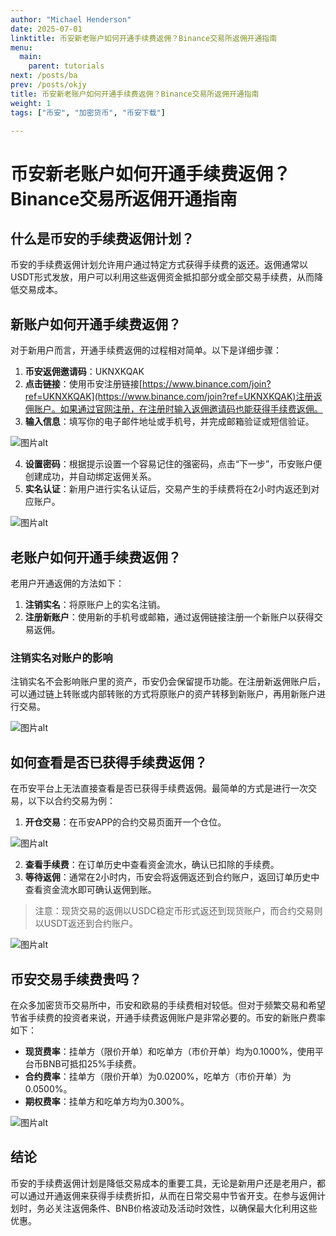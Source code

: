 ```yaml
---
author: "Michael Henderson"
date: 2025-07-01
linktitle: 币安新老账户如何开通手续费返佣？Binance交易所返佣开通指南
menu:
  main:
    parent: tutorials
next: /posts/ba
prev: /posts/okjy
title: 币安新老账户如何开通手续费返佣？Binance交易所返佣开通指南
weight: 1
tags: ["币安", "加密货币", "币安下载"]

---
```

# 币安新老账户如何开通手续费返佣？Binance交易所返佣开通指南

## 什么是币安的手续费返佣计划？

币安的手续费返佣计划允许用户通过特定方式获得手续费的返还。返佣通常以USDT形式发放，用户可以利用这些返佣资金抵扣部分或全部交易手续费，从而降低交易成本。

## 新账户如何开通手续费返佣？

对于新用户而言，开通手续费返佣的过程相对简单。以下是详细步骤：

1. **币安返佣邀请码**：UKNXKQAK
2. **点击链接**：使用币安注册链接[https://www.binance.com/join?ref=UKNXKQAK](https://www.binance.com/join?ref=UKNXKQAK)注册返佣账户。如果通过官网注册，在注册时输入返佣邀请码也能获得手续费返佣。
3. **输入信息**：填写你的电子邮件地址或手机号，并完成邮箱验证或短信验证。

![图片alt](https://i.miji.bid/2025/07/01/7b1c628632107d60cff028c2544ef49a.png "图片title")

4. **设置密码**：根据提示设置一个容易记住的强密码，点击“下一步”，币安账户便创建成功，并自动绑定返佣关系。
5. **实名认证**：新用户进行实名认证后，交易产生的手续费将在2小时内返还到对应账户。

![图片alt](https://ice.frostsky.com/2024/11/04/cee36d41a44e5d39067f42f56ba852d7.png "图片title")

## 老账户如何开通手续费返佣？

老用户开通返佣的方法如下：

1. **注销实名**：将原账户上的实名注销。
2. **注册新账户**：使用新的手机号或邮箱，通过返佣链接注册一个新账户以获得交易返佣。

### 注销实名对账户的影响

注销实名不会影响账户里的资产，币安仍会保留提币功能。在注册新返佣账户后，可以通过链上转账或内部转账的方式将原账户的资产转移到新账户，再用新账户进行交易。

![图片alt](https://i.miji.bid/2025/07/01/c0ce8b89405d1d29d4b5370c68c0091b.jpeg "图片title")

## 如何查看是否已获得手续费返佣？

在币安平台上无法直接查看是否已获得手续费返佣。最简单的方式是进行一次交易，以下以合约交易为例：

1. **开仓交易**：在币安APP的合约交易页面开一个仓位。

![图片alt](https://i.miji.bid/2025/07/01/f0768e786511c2f90298f9fd97f6d87a.png "图片title")

2. **查看手续费**：在订单历史中查看资金流水，确认已扣除的手续费。
3. **等待返佣**：通常在2小时内，币安会将返佣返还到合约账户，返回订单历史中查看资金流水即可确认返佣到账。

> 注意：现货交易的返佣以USDC稳定币形式返还到现货账户，而合约交易则以USDT返还到合约账户。

![图片alt](https://i.miji.bid/2025/07/01/ec75df05210654a493168465e0b42e24.jpeg "图片title")

## 币安交易手续费贵吗？

在众多加密货币交易所中，币安和欧易的手续费相对较低。但对于频繁交易和希望节省手续费的投资者来说，开通手续费返佣账户是非常必要的。币安的新账户费率如下：

- **现货费率**：挂单方（限价开单）和吃单方（市价开单）均为0.1000%，使用平台币BNB可抵扣25%手续费。
- **合约费率**：挂单方（限价开单）为0.0200%，吃单方（市价开单）为0.0500%。
- **期权费率**：挂单方和吃单方均为0.300%。

![图片alt](https://i.miji.bid/2025/07/01/ca494c7ca5f93900d29cb1cae2029a26.jpeg "图片title")

## 结论

币安的手续费返佣计划是降低交易成本的重要工具，无论是新用户还是老用户，都可以通过开通返佣来获得手续费折扣，从而在日常交易中节省开支。在参与返佣计划时，务必关注返佣条件、BNB价格波动及活动时效性，以确保最大化利用这些优惠。